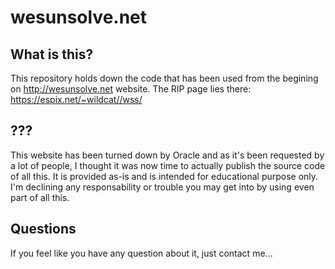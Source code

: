 # wesunsolve.net

## What is this?

This repository holds down the code that has been used from the begining on http://wesunsolve.net website.
The RIP page lies there: https://espix.net/~wildcat//wss/

## ???

This website has been turned down by Oracle and as it's been requested by a lot of people, I thought it was now time to actually publish the source code of all this. 
It is provided as-is and is intended for educational purpose only. 
I'm declining any responsability or trouble you may get into by using even part of all this.

## Questions

If you feel like you have any question about it, just contact me...
